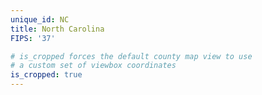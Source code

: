 ```yaml
---
unique_id: NC
title: North Carolina
FIPS: '37'

# is_cropped forces the default county map view to use
# a custom set of viewbox coordinates
is_cropped: true
---
```


